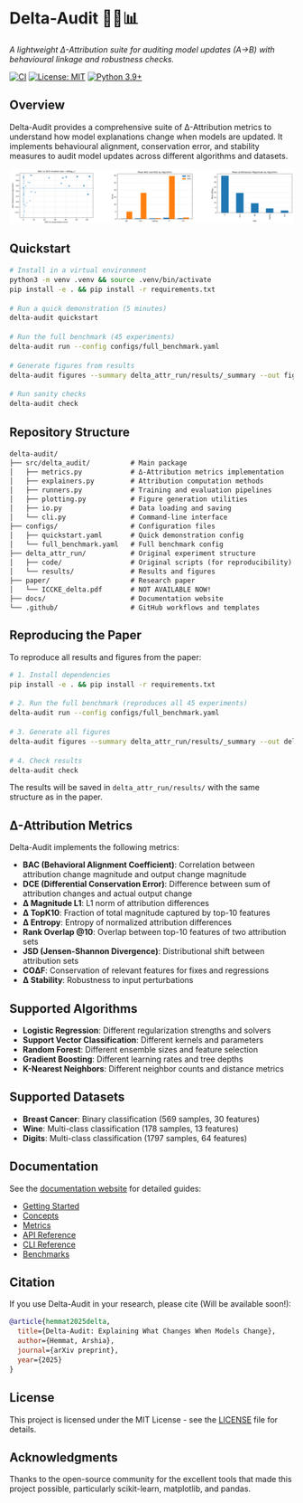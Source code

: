 # Delta-Audit 🔀🧭📊

*A lightweight Δ-Attribution suite for auditing model updates (A→B) with behavioural linkage and robustness checks.*

[![CI](https://github.com/arshiahemmat/delta-audit/workflows/CI/badge.svg)](https://github.com/arshiahemmat/delta-audit/actions)
[![License: MIT](https://img.shields.io/badge/License-MIT-yellow.svg)](https://opensource.org/licenses/MIT)
[![Python 3.9+](https://img.shields.io/badge/python-3.9+-blue.svg)](https://www.python.org/downloads/)

## Overview

Delta-Audit provides a comprehensive suite of Δ-Attribution metrics to understand how model explanations change when models are updated. It implements behavioural alignment, conservation error, and stability measures to audit model updates across different algorithms and datasets.

![Overview Figure](delta_attr_run/results/figures/fig0_overview.png)

## Quickstart

```bash
# Install in a virtual environment
python3 -m venv .venv && source .venv/bin/activate
pip install -e . && pip install -r requirements.txt

# Run a quick demonstration (5 minutes)
delta-audit quickstart

# Run the full benchmark (45 experiments)
delta-audit run --config configs/full_benchmark.yaml

# Generate figures from results
delta-audit figures --summary delta_attr_run/results/_summary --out figures/

# Run sanity checks
delta-audit check
```

## Repository Structure

```
delta-audit/
├── src/delta_audit/          # Main package
│   ├── metrics.py            # Δ-Attribution metrics implementation
│   ├── explainers.py         # Attribution computation methods
│   ├── runners.py            # Training and evaluation pipelines
│   ├── plotting.py           # Figure generation utilities
│   ├── io.py                 # Data loading and saving
│   └── cli.py                # Command-line interface
├── configs/                  # Configuration files
│   ├── quickstart.yaml       # Quick demonstration config
│   └── full_benchmark.yaml   # Full benchmark config
├── delta_attr_run/           # Original experiment structure
│   ├── code/                 # Original scripts (for reproducibility)
│   └── results/              # Results and figures
├── paper/                    # Research paper
│   └── ICCKE_delta.pdf       # NOT AVAILABLE NOW!
├── docs/                     # Documentation website
└── .github/                  # GitHub workflows and templates
```

## Reproducing the Paper

To reproduce all results and figures from the paper:

```bash
# 1. Install dependencies
pip install -e . && pip install -r requirements.txt

# 2. Run the full benchmark (reproduces all 45 experiments)
delta-audit run --config configs/full_benchmark.yaml

# 3. Generate all figures
delta-audit figures --summary delta_attr_run/results/_summary --out delta_attr_run/results/figures/

# 4. Check results
delta-audit check
```

The results will be saved in `delta_attr_run/results/` with the same structure as in the paper.

## Δ-Attribution Metrics

Delta-Audit implements the following metrics:

- **BAC (Behavioral Alignment Coefficient)**: Correlation between attribution change magnitude and output change magnitude
- **DCE (Differential Conservation Error)**: Difference between sum of attribution changes and actual output change
- **Δ Magnitude L1**: L1 norm of attribution differences
- **Δ TopK10**: Fraction of total magnitude captured by top-10 features
- **Δ Entropy**: Entropy of normalized attribution differences
- **Rank Overlap @10**: Overlap between top-10 features of two attribution sets
- **JSD (Jensen-Shannon Divergence)**: Distributional shift between attribution sets
- **COΔF**: Conservation of relevant features for fixes and regressions
- **Δ Stability**: Robustness to input perturbations

## Supported Algorithms

- **Logistic Regression**: Different regularization strengths and solvers
- **Support Vector Classification**: Different kernels and parameters
- **Random Forest**: Different ensemble sizes and feature selection
- **Gradient Boosting**: Different learning rates and tree depths
- **K-Nearest Neighbors**: Different neighbor counts and distance metrics

## Supported Datasets

- **Breast Cancer**: Binary classification (569 samples, 30 features)
- **Wine**: Multi-class classification (178 samples, 13 features)
- **Digits**: Multi-class classification (1797 samples, 64 features)

## Documentation

See the [documentation website](https://arshiahemmat.github.io/delta-audit) for detailed guides:

- [Getting Started](docs/getting-started.md)
- [Concepts](docs/concepts.md)
- [Metrics](docs/metrics.md)
- [API Reference](docs/api.md)
- [CLI Reference](docs/cli.md)
- [Benchmarks](docs/benchmarks.md)

## Citation

If you use Delta-Audit in your research, please cite (Will be available soon!):

```bibtex
@article{hemmat2025delta,
  title={Delta-Audit: Explaining What Changes When Models Change},
  author={Hemmat, Arshia},
  journal={arXiv preprint},
  year={2025}
}
```

## License

This project is licensed under the MIT License - see the [LICENSE](LICENSE) file for details.

## Acknowledgments

Thanks to the open-source community for the excellent tools that made this project possible, particularly scikit-learn, matplotlib, and pandas. 
